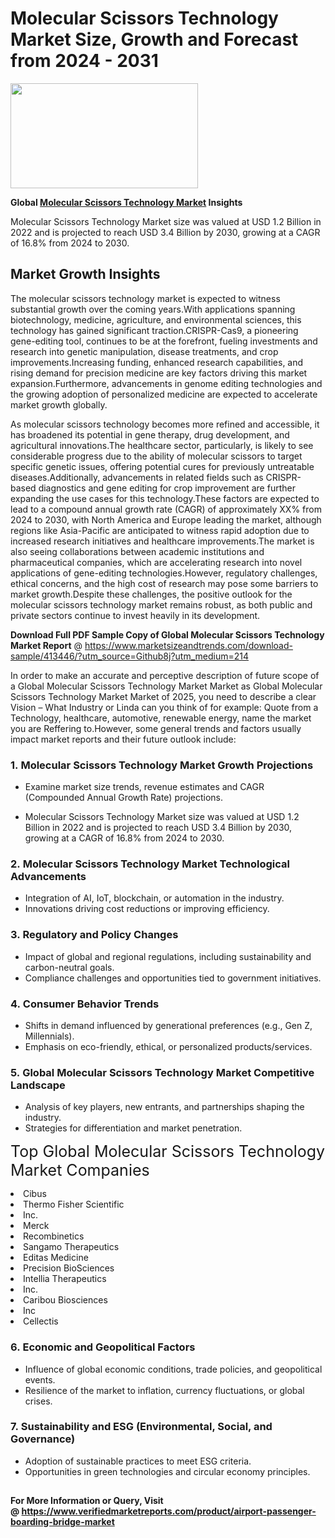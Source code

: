 <H1>Molecular Scissors Technology Market Size, Growth and Forecast from 2024 - 2031</H1><img class="aligncenter size-medium wp-image-584254" src="https://thirdeyenews.in/wp-content/uploads/2024/09/Global-Market-Research-300x168.jpeg" alt="" width="300" height="168" /><p><strong>Global&nbsp;<a href="https://www.marketsizeandtrends.com/download-sample/413446/?utm_source=Github8j?utm_medium=214">Molecular Scissors Technology Market</a> Insights</strong></p><p>Molecular Scissors Technology Market size was valued at USD 1.2 Billion in 2022 and is projected to reach USD 3.4 Billion by 2030, growing at a CAGR of 16.8% from 2024 to 2030.</p><p><h2>Market Growth Insights</h2> <p>The molecular scissors technology market is expected to witness substantial growth over the coming years.With applications spanning biotechnology, medicine, agriculture, and environmental sciences, this technology has gained significant traction.CRISPR-Cas9, a pioneering gene-editing tool, continues to be at the forefront, fueling investments and research into genetic manipulation, disease treatments, and crop improvements.Increasing funding, enhanced research capabilities, and rising demand for precision medicine are key factors driving this market expansion.Furthermore, advancements in genome editing technologies and the growing adoption of personalized medicine are expected to accelerate market growth globally.</p> <p>As molecular scissors technology becomes more refined and accessible, it has broadened its potential in gene therapy, drug development, and agricultural innovations.The healthcare sector, particularly, is likely to see considerable progress due to the ability of molecular scissors to target specific genetic issues, offering potential cures for previously untreatable diseases.Additionally, advancements in related fields such as CRISPR-based diagnostics and gene editing for crop improvement are further expanding the use cases for this technology.These factors are expected to lead to a compound annual growth rate (CAGR) of approximately XX% from 2024 to 2030, with North America and Europe leading the market, although regions like Asia-Pacific are anticipated to witness rapid adoption due to increased research initiatives and healthcare improvements.The market is also seeing collaborations between academic institutions and pharmaceutical companies, which are accelerating research into novel applications of gene-editing technologies.However, regulatory challenges, ethical concerns, and the high cost of research may pose some barriers to market growth.Despite these challenges, the positive outlook for the molecular scissors technology market remains robust, as both public and private sectors continue to invest heavily in its development.<p><span class=""><strong>Download Full PDF Sample Copy of Global Molecular Scissors Technology Market Report</strong> @ <a href="https://www.marketsizeandtrends.com/download-sample/413446/?utm_source=Github8j?utm_medium=214" target="_blank">https://www.marketsizeandtrends.com/download-sample/413446/?utm_source=Github8j?utm_medium=214</a></span></p><p>In order to make an accurate and perceptive description of future scope of a Global&nbsp;Molecular Scissors Technology Market Market as Global&nbsp;Molecular Scissors Technology Market Market of 2025, you need to describe a clear Vision &ndash; What Industry or Linda can you think of for example: Quote from a Technology, healthcare, automotive, renewable energy, name the market you are Reffering to.However, some general trends and factors usually impact market reports and their future outlook include:</p><h3>1.&nbsp;<strong>Molecular Scissors Technology Market Growth Projections</strong></h3><ul><li>Examine market size trends, revenue estimates and CAGR (Compounded Annual Growth Rate) projections.</li><li><p>Molecular Scissors Technology Market size was valued at USD 1.2 Billion in 2022 and is projected to reach USD 3.4 Billion by 2030, growing at a CAGR of 16.8% from 2024 to 2030.</p></li></ul><h3>2.&nbsp;<strong>Molecular Scissors Technology Market Technological Advancements</strong></h3><ul><li>Integration of AI, IoT, blockchain, or automation in the industry.</li><li>Innovations driving cost reductions or improving efficiency.</li></ul><h3>3.&nbsp;<strong>Regulatory and Policy Changes</strong></h3><ul><li>Impact of global and regional regulations, including sustainability and carbon-neutral goals.</li><li>Compliance challenges and opportunities tied to government initiatives.</li></ul><h3>4.&nbsp;<strong>Consumer Behavior Trends</strong></h3><ul><li>Shifts in demand influenced by generational preferences (e.g., Gen Z, Millennials).</li><li>Emphasis on eco-friendly, ethical, or personalized products/services.</li></ul><h3>5.&nbsp;<strong>Global Molecular Scissors Technology Market Competitive Landscape</strong></h3><ul><li>Analysis of key players, new entrants, and partnerships shaping the industry.</li><li>Strategies for differentiation and market penetration.</li></ul><p data-pm-slice="1 1 []"><span style="color: inherit; font-family: inherit; font-size: 25px;">Top Global Molecular Scissors Technology Market Companies</span></p><div class="" data-test-id=""><p><li>Cibus</li><li> Thermo Fisher Scientific</li><li> Inc.</li><li> Merck</li><li> Recombinetics</li><li> Sangamo Therapeutics</li><li> Editas Medicine</li><li> Precision BioSciences</li><li> Intellia Therapeutics</li><li> Inc.</li><li> Caribou Biosciences</li><li> Inc</li><li> Cellectis</li></p></div><h3>6.&nbsp;<strong>Economic and Geopolitical Factors</strong></h3><ul><li>Influence of global economic conditions, trade policies, and geopolitical events.</li><li>Resilience of the market to inflation, currency fluctuations, or global crises.</li></ul><h3>7.&nbsp;<strong>Sustainability and ESG (Environmental, Social, and Governance)</strong></h3><ul><li>Adoption of sustainable practices to meet ESG criteria.</li><li>Opportunities in green technologies and circular economy principles.</li></ul><h2><strong style="font-size: 14px;">For More Information or Query, Visit @&nbsp;</strong><a style="background-color: #ffffff; font-size: 14px;" href="https://www.marketsizeandtrends.com/report/molecular-scissors-technology-market/" target="_blank">https://www.verifiedmarketreports.com/product/airport-passenger-boarding-bridge-market</a></h2>